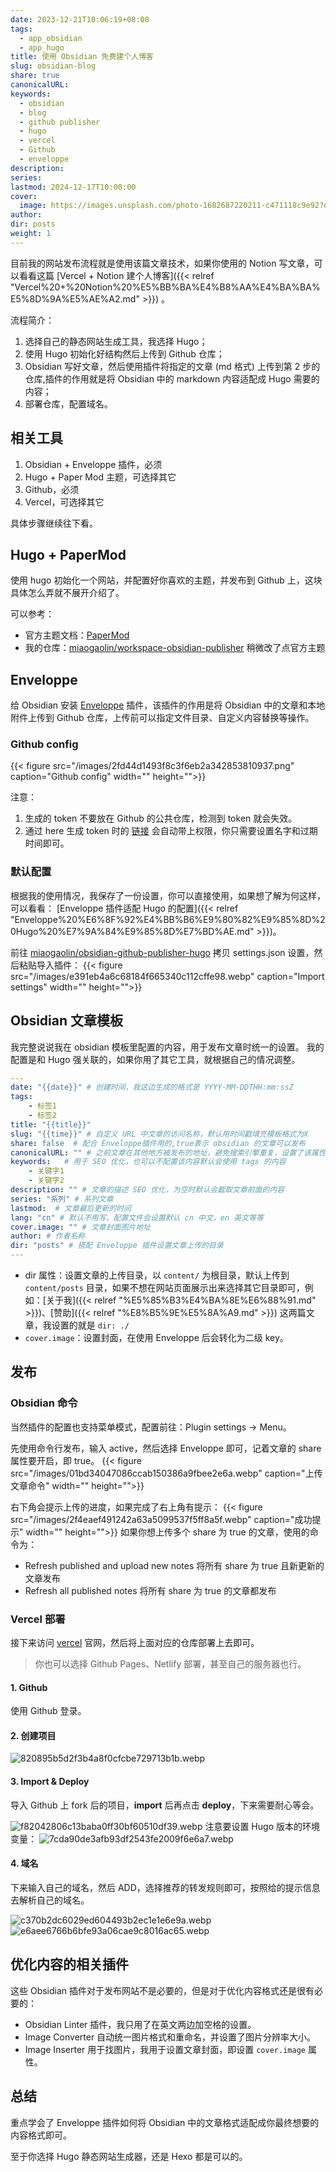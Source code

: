 ```yaml
---
date: 2023-12-21T10:06:19+08:00
tags:
  - app_obsidian
  - app_hugo
title: 使用 Obsidian 免费建个人博客
slug: obsidian-blog
share: true
canonicalURL: 
keywords:
  - obsidian
  - blog
  - github publisher
  - hugo
  - vercel
  - Github
  - enveloppe
description: 
series: 
lastmod: 2024-12-17T10:00:00
cover:
  image: https://images.unsplash.com/photo-1682687220211-c471118c9e92?q=80&w=500&auto=format&fit=crop&ixlib=rb-4.0.3&ixid=M3wxMjA3fDF8MHxwaG90by1wYWdlfHx8fGVufDB8fHx8fA%3D%3D
author: 
dir: posts
weight: 1
---
```

目前我的网站发布流程就是使用该篇文章技术，如果你使用的 Notion 写文章，可以看看这篇 [Vercel + Notion 建个人博客]({{< relref "Vercel%20+%20Notion%20%E5%BB%BA%E4%B8%AA%E4%BA%BA%E5%8D%9A%E5%AE%A2.md" >}}) 。

流程简介：
1. 选择自己的静态网站生成工具，我选择 Hugo；
2. 使用 Hugo 初始化好结构然后上传到 Github 仓库；
3. Obsidian 写好文章，然后使用插件将指定的文章 (md 格式) 上传到第 2 步的仓库,插件的作用就是将 Obsidian 中的 markdown 内容适配成 Hugo 需要的内容；
4. 部署仓库，配置域名。
## 相关工具
1. Obsidian + Enveloppe 插件，必须
2. Hugo + Paper Mod 主题，可选择其它
3. Github，必须
4. Vercel，可选择其它

具体步骤继续往下看。
## Hugo + PaperMod
使用 hugo 初始化一个网站，并配置好你喜欢的主题，并发布到 Github 上，这块具体怎么弄就不展开介绍了。

可以参考：
- 官方主题文档：[PaperMod](https://adityatelange.github.io/hugo-PaperMod/)
- 我的仓库：[miaogaolin/workspace-obsidian-publisher](https://github.com/miaogaolin/workspace-obsidian-publisher) 稍微改了点官方主题

## Enveloppe
给 Obsidian 安装 [Enveloppe](https://github.com/Enveloppe/obsidian-enveloppe) 插件，该插件的作用是将 Obsidian 中的文章和本地附件上传到 Github 仓库，上传前可以指定文件目录、自定义内容替换等操作。


### Github config
{{< figure src="/images/2fd44d1493f8c3f6eb2a342853810937.png" caption="Github config" width="" height="">}} 

注意：
1. 生成的 token 不要放在 Github 的公共仓库，检测到 token 就会失效。
2. 通过 here 生成 token 时的 [链接](https://github.com/settings/tokens/new?scopes=repo,workflow) 会自动带上权限，你只需要设置名字和过期时间即可。

### 默认配置

根据我的使用情况，我保存了一份设置，你可以直接使用，如果想了解为何这样，可以看看： [Enveloppe 插件适配 Hugo 的配置]({{< relref "Enveloppe%20%E6%8F%92%E4%BB%B6%E9%80%82%E9%85%8D%20Hugo%20%E7%9A%84%E9%85%8D%E7%BD%AE.md" >}})。

前往 [miaogaolin/obsidian-github-publisher-hugo](https://github.com/miaogaolin/obsidian-github-publisher-hugo) 拷贝 settings.json 设置，然后粘贴导入插件：
{{< figure src="/images/e391eb4a6c68184f665340c112cffe98.webp" caption="Import settings" width="" height="">}}


## Obsidian 文章模板
我完整说说我在 obsidian 模板里配置的内容，用于发布文章时统一的设置。
我的配置是和 Hugo 强关联的，如果你用了其它工具，就根据自己的情况调整。
```yaml
---
date: "{{date}}" # 创建时间，我这边生成的格式是 YYYY-MM-DDTHH:mm:ssZ
tags: 
	- 标签1
	- 标签2
title: "{{title}}"
slug: "{{time}}" # 自定义 URL 中文章的访问名称，默认用时间戳填充模板格式为X
share: false  # 配合 Enveloppe插件用的,true表示 obsidian 的文章可以发布
canonicalURL: "" # 之前文章在其他地方被发布的地址，避免搜索引擎重复，设置了该属性会优先展示 canonicalURL 执行的文章
keywords:   # 用于 SEO 优化，也可以不配置该内容默认会使用 tags 的内容
	- 关键字1
	- 关键字2
description: "" # 文章的描述 SEO 优化，为空时默认会截取文章前面的内容
series: "系列" # 系列文章
lastmod:  # 文章最后更新的时间
lang: "cn" # 默认不用写，配置文件会设置默认 cn 中文，en 英文等等
cover.image: "" # 文章封面图片地址
author: # 作者名称
dir: "posts" # 搭配 Enveloppe 插件设置文章上传的目录
---
```
- dir 属性：设置文章的上传目录，以 `content/` 为根目录，默认上传到 `content/posts` 目录，如果不想在网站页面展示出来选择其它目录即可，例如：[关于我]({{< relref "%E5%85%B3%E4%BA%8E%E6%88%91.md" >}})、[赞助]({{< relref "%E8%B5%9E%E5%8A%A9.md" >}}) 这两篇文章，我设置的就是 `dir: ./`
- `cover.image`：设置封面，在使用 Enveloppe 后会转化为二级 key。
## 发布

### Obsidian 命令
当然插件的配置也支持菜单模式，配置前往：Plugin settings -> Menu。

先使用命令行发布，输入 active，然后选择 Enveloppe 即可，记着文章的 share 属性要开启，即 true。
{{< figure src="/images/01bd34047086ccab150386a9fbee2e6a.webp" caption="上传文章命令" width="" height="">}}

右下角会提示上传的进度，如果完成了右上角有提示：
{{< figure src="/images/2f4eaef491242a63a5099537f5ff8a5f.webp" caption="成功提示" width="" height="">}}
如果你想上传多个 share 为 true 的文章，使用的命令为：
- Refresh published and upload new notes 将所有 share 为 true 且新更新的文章发布
- Refresh all published notes 将所有 share 为 true 的文章都发布
### Vercel 部署
接下来访问 [vercel](https://vercel.com/) 官网，然后将上面对应的仓库部署上去即可。
> 你也可以选择 Github Pages、Netlify 部署，甚至自己的服务器也行。
#### 1. Github

使用 Github 登录。

#### 2. 创建项目

![820895b5d2f3b4a8f0cfcbe729713b1b.webp](/images/820895b5d2f3b4a8f0cfcbe729713b1b.webp)

#### 3. Import & Deploy

导入 Github 上 fork 后的项目，**import** 后再点击 **deploy**，下来需要耐心等会。

![f82042806c13baba0ff30bf60510df39.webp](/images/f82042806c13baba0ff30bf60510df39.webp)
注意要设置 Hugo 版本的环境变量：
![7cda90de3afb93df2543fe2009f6e6a7.webp](/images/7cda90de3afb93df2543fe2009f6e6a7.webp)


#### 4. 域名
下来输入自己的域名，然后 ADD，选择推荐的转发规则即可，按照给的提示信息去解析自己的域名。

![c370b2dc6029ed604493b2ec1e1e6e9a.webp](/images/c370b2dc6029ed604493b2ec1e1e6e9a.webp)
![e6aee6766b6bfe93a06cae9c8016ac65.webp](/images/e6aee6766b6bfe93a06cae9c8016ac65.webp)
## 优化内容的相关插件

这些 Obsidian 插件对于发布网站不是必要的，但是对于优化内容格式还是很有必要的：
- Obsidian Linter 插件，我只用了在英文两边加空格的设置。
- Image Converter 自动统一图片格式和重命名，并设置了图片分辨率大小。
- Image Inserter 用于找图片，我用于设置文章封面，即设置 `cover.image` 属性。
## 总结
重点学会了 Enveloppe 插件如何将 Obsidian 中的文章格式适配成你最终想要的内容格式即可。

至于你选择 Hugo 静态网站生成器，还是 Hexo 都是可以的。 
